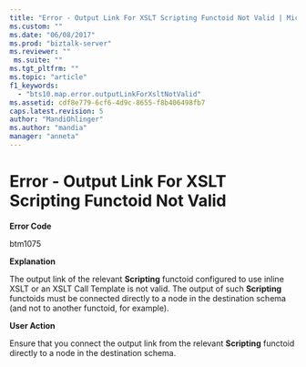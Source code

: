 ```yaml
---
title: "Error - Output Link For XSLT Scripting Functoid Not Valid | Microsoft Docs"
ms.custom: ""
ms.date: "06/08/2017"
ms.prod: "biztalk-server"
ms.reviewer: ""
 ms.suite: ""
ms.tgt_pltfrm: ""
ms.topic: "article"
f1_keywords: 
  - "bts10.map.error.outputLinkForXsltNotValid"
ms.assetid: cdf8e779-6cf6-4d9c-8655-f8b406498fb7
caps.latest.revision: 5
author: "MandiOhlinger"
ms.author: "mandia"
manager: "anneta"
---
```

# Error - Output Link For XSLT Scripting Functoid Not Valid
**Error Code**  
  
 btm1075  
  
 **Explanation**  
  
 The output link of the relevant **Scripting** functoid configured to use inline XSLT or an XSLT Call Template is not valid. The output of such **Scripting** functoids must be connected directly to a node in the destination schema (and not to another functoid, for example).  
  
 **User Action**  
  
 Ensure that you connect the output link from the relevant **Scripting** functoid directly to a node in the destination schema.